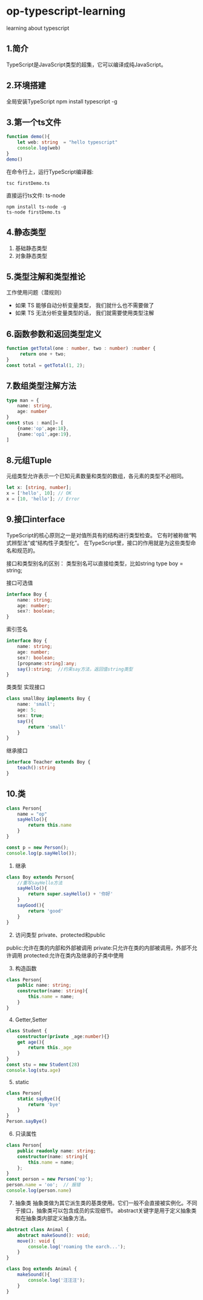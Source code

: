 # op-typescript-learning
learning about typescript

## 1.简介
TypeScript是JavaScript类型的超集，它可以编译成纯JavaScript。

## 2.环境搭建
全局安装TypeScript
npm install typescript -g

## 3.第一个ts文件
```typescript
function demo(){
    let web: string  = "hello typescript"
    console.log(web)
}
demo()
```
在命令行上，运行TypeScript编译器:
```
tsc firstDemo.ts
```
直接运行ts文件: ts-node
```
npm install ts-node -g
ts-node firstDemo.ts
```

## 4.静态类型
1. 基础静态类型
2. 对象静态类型

## 5.类型注解和类型推论
工作使用问题（潜规则）
* 如果 TS 能够自动分析变量类型， 我们就什么也不需要做了
* 如果 TS 无法分析变量类型的话， 我们就需要使用类型注解

## 6.函数参数和返回类型定义
```typescript
function getTotal(one : number, two : number) :number {
     return one + two;
}
const total = getTotal(1, 2);
```

## 7.数组类型注解方法
```typescript
type man = {
    name: string,
    age: number
}
const stus : man[]= [
    {name:'op',age:18},
    {name:'op1',age:19},
]
```

## 8.元组Tuple
元组类型允许表示一个已知元素数量和类型的数组，各元素的类型不必相同。
```typescript
let x: [string, number];
x = ['hello', 10]; // OK
x = [10, 'hello']; // Error
```

## 9.接口interface
TypeScript的核心原则之一是对值所具有的结构进行类型检查。 它有时被称做“鸭式辨型法”或“结构性子类型化”。 在TypeScript里，接口的作用就是为这些类型命名和规范的。

接口和类型别名的区别：
类型别名可以直接给类型，比如string
type boy = string;

接口可选值
```typescript
interface Boy {
    name: string;
    age: number;
    sex?: boolean;
}
```

索引签名
```typescript
interface Boy {
    name: string;
    age: number;
    sex?: boolean;
    [propname:string]:any;
    say():string;  //约束say方法，返回值string类型
}
```

类类型 实现接口
```typescript
class smallBoy implements Boy {
    name: 'small';
    age: 5;
    sex: true;
    say(){
        return 'small'
    }
}
```

继承接口
```typescript
interface Teacher extends Boy {
    teach():string
}
```

## 10.类
```typescript
class Person{
    name = "op"
    sayHello(){
        return this.name
    }
}

const p = new Person();
console.log(p.sayHello());
```

1. 继承
```typescript
class Boy extends Person{
    //重写sayHello方法
    sayHello(){
        return super.sayHello() + '你好'
    }
    sayGood(){
        return 'good'
    }
}
```

2. 访问类型
private、protected和public

public:允许在类的内部和外部被调用
private:只允许在类的内部被调用，外部不允许调用
protected:允许在类内及继承的子类中使用

3. 构造函数
```typescript
class Person{
    public name: string;
    constructor(name: string){
        this.name = name;
    }
}
```

4. Getter,Setter
```typescript
class Student {
    constructor(private _age:number){}
    get age(){
        return this._age
    }
}
const stu = new Student(28)
console.log(stu.age)
```

5. static
```typescript
class Person{
    static sayBye(){
        return 'bye'
    }
}
Person.sayBye()
```

6. 只读属性
```typescript
class Person{
    public readonly name: string;
    constructor(name: string){
        this.name = name;
    };
}
const person = new Person('op');
person.name = 'oo';  // 报错
console.log(person.name)
```
7. 抽象类
抽象类做为其它派生类的基类使用。它们一般不会直接被实例化。不同于接口，抽象类可以包含成员的实现细节。 abstract关键字是用于定义抽象类和在抽象类内部定义抽象方法。
```typescript
abstract class Animal {
    abstract makeSound(): void;
    move(): void {
        console.log('roaming the earch...');
    }
}

class Dog extends Animal {
    makeSound(){
        console.log('汪汪汪');
    }
}
```